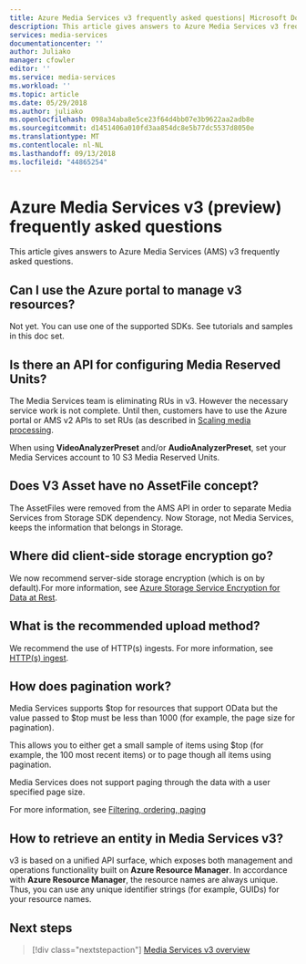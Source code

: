 ```yaml
---
title: Azure Media Services v3 frequently asked questions| Microsoft Docs
description: This article gives answers to Azure Media Services v3 frequently asked questions.
services: media-services
documentationcenter: ''
author: Juliako
manager: cfowler
editor: ''
ms.service: media-services
ms.workload: ''
ms.topic: article
ms.date: 05/29/2018
ms.author: juliako
ms.openlocfilehash: 098a34aba8e5ce23f64d4bb07e3b9622aa2adb8e
ms.sourcegitcommit: d1451406a010fd3aa854dc8e5b77dc5537d8050e
ms.translationtype: MT
ms.contentlocale: nl-NL
ms.lasthandoff: 09/13/2018
ms.locfileid: "44865254"
---
```

# <a name="azure-media-services-v3-preview-frequently-asked-questions"></a>Azure Media Services v3 (preview) frequently asked questions

This article gives answers to Azure Media Services (AMS) v3 frequently asked questions.

## <a name="can-i-use-the-azure-portal-to-manage-v3-resources"></a>Can I use the Azure portal to manage v3 resources?

Not yet. You can use one of the supported SDKs. See tutorials and samples in this doc set.

## <a name="is-there-an-api-for-configuring-media-reserved-units"></a>Is there an API for configuring Media Reserved Units?

The Media Services team is eliminating RUs in v3. However the necessary service work is not complete. Until then, customers have to use the Azure portal or AMS v2 APIs to set RUs (as described in [Scaling media processing](../previous/media-services-scale-media-processing-overview.md). 

When using **VideoAnalyzerPreset** and/or **AudioAnalyzerPreset**, set your Media Services account to 10 S3 Media Reserved Units.

## <a name="does-v3-asset-have-no-assetfile-concept"></a>Does V3 Asset have no AssetFile concept?

The AssetFiles were removed from the AMS API in order to separate Media Services from Storage SDK dependency. Now Storage, not Media Services, keeps the information that belongs in Storage. 

## <a name="where-did-client-side-storage-encryption-go"></a>Where did client-side storage encryption go?

We now recommend server-side storage encryption (which is on by default).For more information, see [Azure Storage Service Encryption for Data at Rest](https://docs.microsoft.com/azure/storage/common/storage-service-encryption).

## <a name="what-is-the-recommended-upload-method"></a>What is the recommended upload method?

We recommend the use of HTTP(s) ingests. For more information, see [HTTP(s) ingest](job-input-from-http-how-to.md).

## <a name="how-does-pagination-work"></a>How does pagination work?

Media Services supports $top for resources that support OData but the value passed to $top must be less than 1000 (for example, the page size for pagination).

This allows you to either get a small sample of items using $top (for example, the 100 most recent items) or to page though all items using pagination. 

Media Services does not support paging through the data with a user specified page size.

For more information, see [Filtering, ordering, paging](assets-concept.md#filtering-ordering-paging)

## <a name="how-to-retrieve-an-entity-in-media-services-v3"></a>How to retrieve an entity in Media Services v3?

v3 is based on a unified API surface, which exposes both management and operations functionality built on **Azure Resource Manager**. In accordance with **Azure Resource Manager**, the resource names are always unique. Thus, you can use any unique identifier strings (for example, GUIDs) for your resource names. 

## <a name="next-steps"></a>Next steps

> [!div class="nextstepaction"]
> [Media Services v3 overview](media-services-overview.md)
